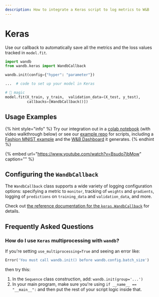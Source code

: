 ```yaml
---
description: How to integrate a Keras script to log metrics to W&B
---
```


# Keras

Use our callback to automatically save all the metrics and the loss values tracked in `model.fit`.

```python
import wandb
from wandb.keras import WandbCallback

wandb.init(config={"hyper": "parameter"})

...  # code to set up your model in Keras

# 🧙 magic
model.fit(X_train, y_train,  validation_data=(X_test, y_test),
          callbacks=[WandbCallback()])
```

## Usage Examples

{% hint style="info" %}
Try our integration out in a [colab notebook](http://wandb.me/keras-colab) \(with video walkthrough below\) or see our [example repo](https://github.com/wandb/examples) for scripts, including a [Fashion MNIST example](https://github.com/wandb/examples/blob/master/examples/keras/keras-cnn-fashion/train.py) and the [W&B Dashboard](https://wandb.ai/wandb/keras-fashion-mnist/runs/5z1d85qs) it generates.
{% endhint %}

{% embed url="https://www.youtube.com/watch?v=Bsudo7jbMow" caption="" %}

## Configuring the `WandbCallback`

The `WandbCallback` class supports a wide variety of logging configuration options: specifying a metric to `monitor`, tracking of `weights` and `gradients`, logging of `predictions` on `training_data` and `validation_data`, and more.

Check out [the reference documentation for the `keras.WandbCallback`](../../ref/python/integrations/keras/wandbcallback.md) for details.

## Frequently Asked Questions

### **How do I use `Keras` multiprocessing with `wandb`?**

If you're setting `use_multiprocessing=True` and seeing an error like:

```python
Error('You must call wandb.init() before wandb.config.batch_size')
```

then try this:

1. In the `Sequence` class construction, add: `wandb.init(group='...')` 
2. In your main program, make sure you're using `if __name__ == "__main__":` and then put the rest of your script logic inside that.

